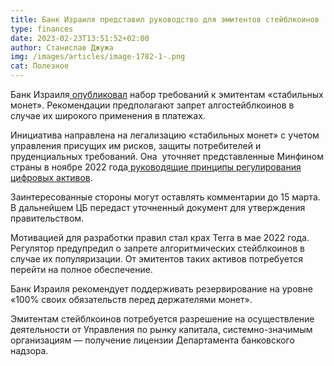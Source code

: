 ```yaml
---
title: Банк Израиля представил руководство для эмитентов стейблкоинов
type: finances
date: 2023-02-23T13:51:52+02:00
author: Станислав Джужа
img: /images/articles/image-1782-1-.png
cat: Полезное
---
```

Банк Израиля[ опубликовал](https://boi.org.il/en/communication-and-publications/press-releases/principles-for-stablecoin-activity-in-israel-document-for-the-public-s-comments/) набор требований к эмитентам «стабильных монет». Рекомендации предполагают запрет алгостейблкоинов в случае их широкого применения в платежах.

Инициатива направлена на легализацию «стабильных монет» с учетом управления присущих им рисков, защиты потребителей и пруденциальных требований. Она  уточняет представленные Минфином страны в ноябре 2022 года[ руководящие принципы регулирования цифровых активов](https://www.gov.il/he/departments/news/press_28112022).

Заинтересованные стороны могут оставлять комментарии до 15 марта. В дальнейшем ЦБ передаст уточненный документ для утверждения правительством.

Мотивацией для разработки правил стал крах Terra в мае 2022 года. Регулятор предупредил о запрете алгоритмических стейблкоинов в случае их популяризации. От эмитентов таких активов потребуется перейти на полное обеспечение.

Банк Израиля рекомендует поддерживать резервирование на уровне «100% своих обязательств перед держателями монет».

Эмитентам стейблкоинов потребуется разрешение на осуществление деятельности от Управления по рынку капитала, системно-значимым организациям — получение лицензии Департамента банковского надзора.